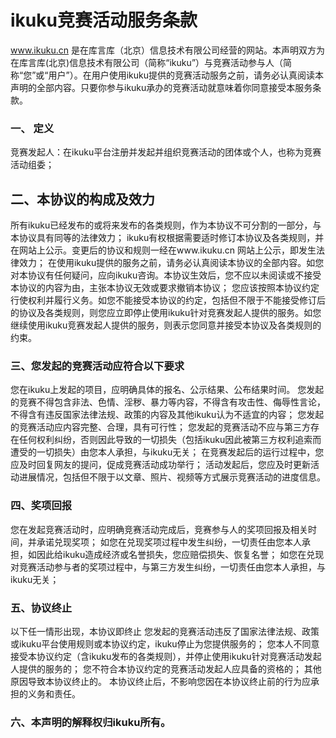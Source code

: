 # ikuku竞赛活动服务条款

www.ikuku.cn 是在库言库（北京）信息技术有限公司经营的网站。本声明双方为在库言库(北京)信息技术有限公司（简称“ikuku”）与竞赛活动参与人（简称“您”或“用户”）。在用户使用ikuku提供的竞赛活动服务之前，请务必认真阅读本声明的全部内容。只要你参与ikuku承办的竞赛活动就意味着你同意接受本服务条款。


### 一、 定义  

竞赛发起人：在ikuku平台注册并发起并组织竞赛活动的团体或个人，也称为竞赛活动组委；

## 二、本协议的构成及效力   

所有ikuku已经发布的或将来发布的各类规则，作为本协议不可分割的一部分，与本协议具有同等的法律效力；
ikuku有权根据需要适时修订本协议及各类规则，并在网站上公示。变更后的协议和规则一经在www.ikuku.cn 网站上公示，即发生法律效力；
在使用ikuku提供的服务之前，请务必认真阅读本协议的全部内容。如您对本协议有任何疑问，应向ikuku咨询。本协议生效后，您不应以未阅读或不接受本协议的内容为由，主张本协议无效或要求撤销本协议；
您应该按照本协议约定行使权利并履行义务。如您不能接受本协议的约定，包括但不限于不能接受修订后的协议及各类规则，则您应立即停止使用ikuku针对竞赛发起人提供的服务。如您继续使用ikuku竞赛发起人提供的服务，则表示您同意并接受本协议及各类规则的约束。

### 三、您发起的竞赛活动应符合以下要求
您在ikuku上发起的项目，应明确具体的报名、公示结果、公布结果时间。
您发起的竞赛不得包含非法、色情、淫秽、暴力等内容，不得含有攻击性、侮辱性言论，不得含有违反国家法律法规、政策的内容及其他ikuku认为不适宜的内容；
您发起的竞赛活动应内容完整、合理，具有可行性；
您发起的竞赛活动不应与第三方存在任何权利纠纷，否则因此导致的一切损失（包括ikuku因此被第三方权利追索而遭受的一切损失）由您本人承担，与ikuku无关；
在竞赛发起后的运行过程中，您应及时回复网友的提问，促成竞赛活动成功举行；
活动发起后，您应及时更新活动进展情况，包括但不限于以文章、照片、视频等方式展示竞赛活动的进度信息。

### 四、奖项回报
您在发起竞赛活动时，应明确竞赛活动完成后，竞赛参与人的奖项回报及相关时间，并承诺兑现奖项；
如您在兑现奖项过程中发生纠纷，一切责任由您本人承担，如因此给ikuku造成经济或名誉损失，您应赔偿损失、恢复名誉；
如您在兑现对竞赛活动参与者的奖项过程中，与第三方发生纠纷，一切责任由您本人承担，与ikuku无关；

### 五、协议终止
以下任一情形出现，本协议即终止
您发起的竞赛活动违反了国家法律法规、政策或ikuku平台使用规则或本协议约定，ikuku停止为您提供服务的；
您本人不同意接受本协议约定（含ikuku发布的各类规则），并停止使用ikuku针对竞赛活动发起人提供的服务的；
您不符合本协议约定的竞赛活动发起人应具备的资格的；
其他原因导致本协议终止的。
本协议终止后，不影响您因在本协议终止前的行为应承担的义务和责任。

### 六、本声明的解释权归ikuku所有。 
